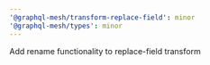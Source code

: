 ```yaml
---
'@graphql-mesh/transform-replace-field': minor
'@graphql-mesh/types': minor
---
```


Add rename functionality to replace-field transform
